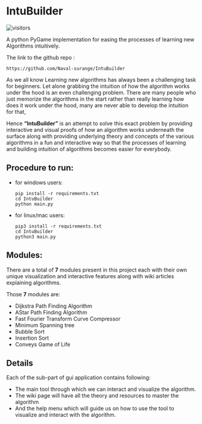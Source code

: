 # IntuBuilder

![visitors](https://visitor-badge.glitch.me/badge?page_id=Naval-surange.IntuBuilder&left_color=green&right_color=red)

 A python PyGame implementation for easing the processes of learning new Algorithms intuitively.

The link to the github repo : 
```
https://github.com/Naval-surange/IntuBuilder
```

As we all know Learning new algorithms has always been a challenging task for beginners. Let alone grabbing the intuition of how the algorithm works under the hood is an even challenging problem. There are many people who just memorize the algorithms in the start rather than really learning how does it work under the hood, many are never able to develop the intuition for that,

Hence **“IntuBuilder”** is an attempt to solve this exact problem by providing interactive and visual proofs of how an algorithm works underneath the surface along with providing underlying theory and concepts of the various algorithms in a fun and interactive way so that the processes of learning and building intuition of algorithms becomes easier for everybody.

## **Procedure to run:**

- for windows users:
    ```
    pip install -r requirements.txt
    cd IntuBuilder
    python main.py
    ```
- for linux/mac users:
    ```
    pip3 install -r requirements.txt
    cd IntuBuilder
    python3 main.py
    ```

## **Modules:**

There are a total of **7** modules present in this project each with their own unique visualization and interactive features along with wiki articles explaining algorithms.  

Those **7** modules are:

- Dijkstra Path Finding Algorithm
- AStar Path Finding Algorithm
- Fast Fourier Transform Curve Compressor
- Minimum Spanning tree
- Bubble Sort
- Insertion Sort
- Conveys Game of Life

## **Details**

Each of the sub-part of gui application contains following:

- The main tool through which we can interact and visualize the algorithm.
- The wiki page will have all the theory and resources to master the algorithm 
- And the help menu which will guide us on how to use the tool to visualize and interact with the algorithm.
